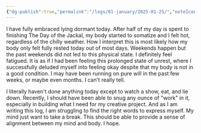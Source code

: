 ```yaml
---
{"dg-publish":true,"permalink":"/logs/01-january/2025-01-25/","noteIcon":"","created":"2025-01-25"}
---
```


I have fully embraced lying dormant today. After half of my day is spent to finishing The Day of the Jackal, my body started to somatize and I felt hot, regardless of the chilly weather. How I interpret this is most likely how my body only felt fully rested today out of most days. Weekends happen but the past weekends did not led to this physical state. I definitely feel fatigued. It is as if I had been feeling this prolonged state of unrest, where I successfully deluded myself into feeling okay despite that my body is not in a good condition. I may have been running on pure will in the past few weeks, or maybe even months. I can't really tell.

I literally haven't done anything today except to watch a show, eat, and lie down. Recently, I should have been able to snug any ounce of "work" in it, especially in building what I need for my creative project. And as I am writing this log, I am struggling to find the right words to express myself. My mind just want to take a break. This should be able to provide a sense of alignment between my mind and body. I hope.